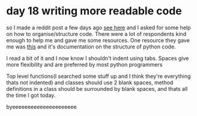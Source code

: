 # day 18 writing more readable code

so I made a reddit post a few days ago [see here](https://www.reddit.com/r/learnprogramming/comments/1bkjco6/how_do_i_organisestructure_a_program/)
and I asked for some help on how to organise/structure code.
There were a lot of respondents kind enough to help me and gave me some resources.
One resource they gave me was [this](https://peps.python.org/pep-0008/#tabs-or-spaces) and it's documentation on the structure of python code.

I read a bit of it and I now know I shouldn't indent using tabs. Spaces give more flexibility and are preferred by most python programmers

Top level functions(I searched some stuff up and I think they're everything thats not indented) and classes should use 2 blank spaces, 
method definitions in a class should be surrounded by blank spaces, 
and thats all the time I got today.

byeeeeeeeeeeeeeeeeeeeee
